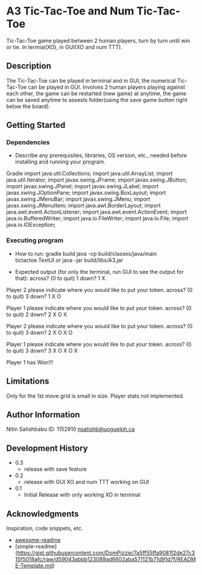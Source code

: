 # A3 Tic-Tac-Toe and Num Tic-Tac-Toe

Tic-Tac-Toe game played between 2 human players, turn by turn until win or tie. In termial(XO), in GUI(XO and num TTT).

## Description

The Tic-Tac-Toe can be played in terminal and in GUI, the numerical Tic-Tac-Toe can be played in GUI. Involves 2 human players playing against each other, the game can be restarted (new game) at anytime, the game can be saved anytime to assests folder(using the save game button right below the board). 


## Getting Started

### Dependencies

* Describe any prerequisites, libraries, OS version, etc., needed before installing and running your program.

Gradle
import java.util.Collections;
import java.util.ArrayList;
import java.util.Iterator;
import javax.swing.JFrame;
import javax.swing.JButton;
import javax.swing.JPanel;
import javax.swing.JLabel;
import javax.swing.JOptionPane;
import javax.swing.BoxLayout;
import javax.swing.JMenuBar;
import javax.swing.JMenu;
import javax.swing.JMenuItem;
import java.awt.BorderLayout;
import java.awt.event.ActionListener;
import java.awt.event.ActionEvent;
import java.io.BufferedWriter;
import java.io.FileWriter;
import java.io.File;
import java.io.IOException;


### Executing program

* How to run:
    gradle build
    java -cp build/classes/java/main tictactoe.TextUI
    or
    java -jar build/libs/A3.jar
 
* Expected output (for only the terminal, run GUI to see the output for that):
across? (0 to quit)
1
down?
1
 X



Player 2 please indicate where you would like to put your token.
across? (0 to quit)
3
down?
1
 X   O



Player 1 please indicate where you would like to put your token.
across? (0 to quit)
2
down?
2
 X   O
   X


Player 2 please indicate where you would like to put your token.
across? (0 to quit)
3
down?
2
 X   O
   X O


Player 1 please indicate where you would like to put your token.
across? (0 to quit)
3
down?
3
 X   O
   X O
     X

Player 1 has Won!!!

## Limitations

Only for the 1st move grid is small in size.
Player stats not implemented.
  

## Author Information

Nitin Satishbabu
ID: 1152910
nsatishb@uoguelph.ca

## Development History

* 0.3
    * release with save feature
* 0.2
    * release with GUI XO and num TTT working on GUI
* 0.1
    * Initial Release with only working XO in terminal

## Acknowledgments

Inspiration, code snippets, etc.
* [awesome-readme](https://github.com/matiassingers/awesome-readme)
* [simple-readme] (https://gist.githubusercontent.com/DomPizzie/7a5ff55ffa9081f2de27c315f5018afc/raw/d59043abbb123089ad6602aba571121b71d91d7f/README-Template.md)